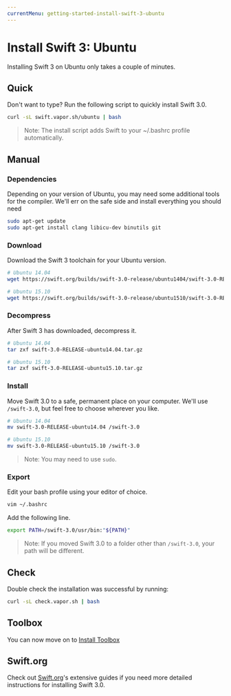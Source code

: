```yaml
---
currentMenu: getting-started-install-swift-3-ubuntu
---
```


# Install Swift 3: Ubuntu

Installing Swift 3 on Ubuntu only takes a couple of minutes. 

## Quick

Don't want to type? Run the following script to quickly install Swift 3.0.

```sh
curl -sL swift.vapor.sh/ubuntu | bash
```

> Note: The install script adds Swift to your ~/.bashrc profile automatically.

## Manual

### Dependencies

Depending on your version of Ubuntu, you may need some additional tools for the compiler. We'll err on the safe side and install everything you should need

```sh
sudo apt-get update
sudo apt-get install clang libicu-dev binutils git
```

### Download

Download the Swift 3 toolchain for your Ubuntu version.

```sh
# Ubuntu 14.04
wget https://swift.org/builds/swift-3.0-release/ubuntu1404/swift-3.0-RELEASE/swift-3.0-RELEASE-ubuntu14.04.tar.gz

# Ubuntu 15.10
wget https://swift.org/builds/swift-3.0-release/ubuntu1510/swift-3.0-RELEASE/swift-3.0-RELEASE-ubuntu15.10.tar.gz
```

### Decompress

After Swift 3 has downloaded, decompress it.

```sh
# Ubuntu 14.04
tar zxf swift-3.0-RELEASE-ubuntu14.04.tar.gz

# Ubuntu 15.10
tar zxf swift-3.0-RELEASE-ubuntu15.10.tar.gz
```

### Install

Move Swift 3.0 to a safe, permanent place on your computer. We'll use `/swift-3.0`, but feel free to choose wherever you like.

```sh
# Ubuntu 14.04
mv swift-3.0-RELEASE-ubuntu14.04 /swift-3.0

# Ubuntu 15.10
mv swift-3.0-RELEASE-ubuntu15.10 /swift-3.0
```

> Note: You may need to use `sudo`.

### Export

Edit your bash profile using your editor of choice.

```sh
vim ~/.bashrc
```

Add the following line.

```sh
export PATH=/swift-3.0/usr/bin:"${PATH}"
```

> Note: If you moved Swift 3.0 to a folder other than `/swift-3.0`, your path will be different.

## Check

Double check the installation was successful by running:

```sh
curl -sL check.vapor.sh | bash
```

## Toolbox

You can now move on to [Install Toolbox](install-toolbox.md)

## Swift.org

Check out [Swift.org](https://swift.org)'s extensive guides if you need more detailed instructions for installing Swift 3.0.